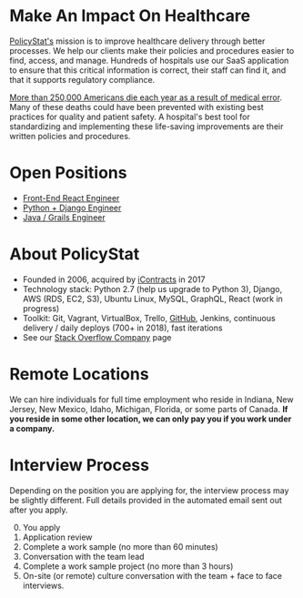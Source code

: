 # Make An Impact On Healthcare

[PolicyStat's](http://www.icontracts.com/policy-management/) mission is to improve healthcare delivery through better processes. We help our clients make their policies and procedures easier to find, access, and manage. Hundreds of hospitals use our SaaS application to ensure that this critical information is correct, their staff can find it, and that it supports regulatory compliance.

[More than 250,000 Americans die each year as a result of medical error](https://hub.jhu.edu/2016/05/03/medical-errors-third-leading-cause-of-death/). Many of these deaths could have been prevented with existing best practices for quality and patient safety. A hospital's best tool for standardizing and implementing these life-saving improvements are their written policies and procedures.

# Open Positions

* [Front-End React Engineer](front_end_react_engineer.md)
* [Python + Django Engineer](python_django_engineer.md)
* [Java / Grails Engineer](java_grails_engineer.md)

# About PolicyStat

- Founded in 2006, acquired by [iContracts](http://www.icontracts.com/) in 2017
- Technology stack: Python 2.7 (help us upgrade to Python 3), Django, AWS (RDS, EC2, S3), Ubuntu Linux, MySQL, GraphQL, React (work in progress)
- Toolkit: Git, Vagrant, VirtualBox, Trello, [GitHub](https://github.com/policystat), Jenkins, continuous delivery / daily deploys (700+ in 2018), fast iterations
- See our [Stack Overflow Company](https://stackoverflow.com/jobs/companies/policystat) page

# Remote Locations

We can hire individuals for full time employment who reside in Indiana, New Jersey, New Mexico, Idaho, Michigan, Florida, or some parts of Canada.
**If you reside in some other location, we can only pay you if you work under a company.**

# Interview Process

Depending on the position you are applying for,
the interview process may be slightly different.
Full details provided in the automated email sent out after you apply.

0. You apply
1. Application review
2. Complete a work sample (no more than 60 minutes)
3. Conversation with the team lead
4. Complete a work sample project (no more than 3 hours)
5. On-site (or remote) culture conversation with the team + face to face interviews.
